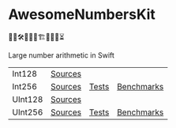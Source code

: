 # AwesomeNumbersKit

👨‍💻🛠️🚧🧱🧱🏗️🧱🧱🚧⏳

Large number arithmetic in Swift

<table>
<tr>
    <td>Int128</td>
    <td><a href="/Sources/AwesomeNumbersOBE">Sources</a></td>
    <td></td>
    <td></td>
</tr>
<tr>
    <td>Int256</td>
    <td><a href="/Sources/AwesomeNumbersOBE">Sources</a></td>
    <td><a href="/Tests/AwesomeNumbersOBETests/256">Tests</a></td>
    <td><a href="/Tests/AwesomeNumbersOBEBenchmarks/256">Benchmarks</a></td>
</tr>
<tr>
    <td>UInt128</td>
    <td><a href="/Sources/AwesomeNumbersOBE">Sources</a></td>
    <td></td>
    <td></td>
</tr>
<tr>
    <td>UInt256</td>
    <td><a href="/Sources/AwesomeNumbersOBE">Sources</a></td>
    <td><a href="/Tests/AwesomeNumbersOBETests/256">Tests</a></td>
    <td><a href="/Tests/AwesomeNumbersOBEBenchmarks/256">Benchmarks</a></td>
</tr>
</table>
